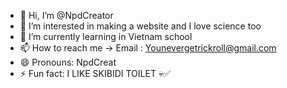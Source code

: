 - 👋 Hi, I’m @NpdCreator
- 👀 I’m interested in making a website and I love science too
- 🌱 I’m currently learning in Vietnam school
- 📫 How to reach me -> Email : Younevergetrickroll@gmail.com
- 😄 Pronouns: NpdCreat
- ⚡ Fun fact: I LIKE SKIBIDI TOILET 💀✅

<!---
NpdCreator/NpdCreator is a ✨ special ✨ repository because its `README.md` (this file) appears on your GitHub profile.
You can click the Preview link to take a look at your changes.
--->

